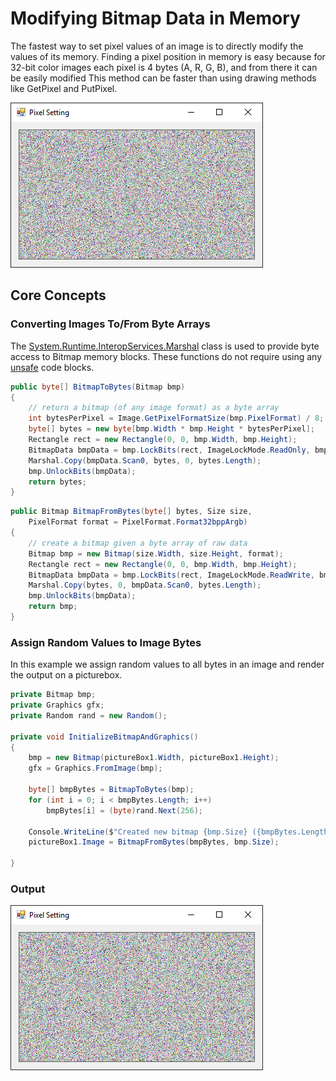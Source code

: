 # Modifying Bitmap Data in Memory
The fastest way to set pixel values of an image is to directly modify the values of its memory. Finding a pixel position in memory is easy because for 32-bit color images each pixel is 4 bytes (A, R, G, B), and from there it can be easily modified This method can be faster than using drawing methods like GetPixel and PutPixel.

![](screenshot.png)

## Core Concepts

### Converting Images To/From Byte Arrays
The [System.Runtime.InteropServices.Marshal](https://docs.microsoft.com/en-us/dotnet/api/system.runtime.interopservices.marshal) class is used to provide byte access to Bitmap memory blocks. These functions do not require using any [unsafe](https://docs.microsoft.com/en-us/dotnet/csharp/language-reference/keywords/unsafe) code blocks.

```cs
public byte[] BitmapToBytes(Bitmap bmp)
{
    // return a bitmap (of any image format) as a byte array
    int bytesPerPixel = Image.GetPixelFormatSize(bmp.PixelFormat) / 8;
    byte[] bytes = new byte[bmp.Width * bmp.Height * bytesPerPixel];
    Rectangle rect = new Rectangle(0, 0, bmp.Width, bmp.Height);
    BitmapData bmpData = bmp.LockBits(rect, ImageLockMode.ReadOnly, bmp.PixelFormat);
    Marshal.Copy(bmpData.Scan0, bytes, 0, bytes.Length);
    bmp.UnlockBits(bmpData);
    return bytes;
}
```

```cs
public Bitmap BitmapFromBytes(byte[] bytes, Size size, 
    PixelFormat format = PixelFormat.Format32bppArgb)
{
    // create a bitmap given a byte array of raw data
    Bitmap bmp = new Bitmap(size.Width, size.Height, format);
    Rectangle rect = new Rectangle(0, 0, bmp.Width, bmp.Height);
    BitmapData bmpData = bmp.LockBits(rect, ImageLockMode.ReadWrite, bmp.PixelFormat);
    Marshal.Copy(bytes, 0, bmpData.Scan0, bytes.Length);
    bmp.UnlockBits(bmpData);
    return bmp;
}
```

### Assign Random Values to Image Bytes
In this example we assign random values to all bytes in an image and render the output on a picturebox.
```cs
private Bitmap bmp;
private Graphics gfx;
private Random rand = new Random();

private void InitializeBitmapAndGraphics()
{
    bmp = new Bitmap(pictureBox1.Width, pictureBox1.Height);
    gfx = Graphics.FromImage(bmp);

    byte[] bmpBytes = BitmapToBytes(bmp);
    for (int i = 0; i < bmpBytes.Length; i++)
        bmpBytes[i] = (byte)rand.Next(256);

    Console.WriteLine($"Created new bitmap {bmp.Size} ({bmpBytes.Length} bytes)");
    pictureBox1.Image = BitmapFromBytes(bmpBytes, bmp.Size);

}
```

### Output
![](screenshot.png)